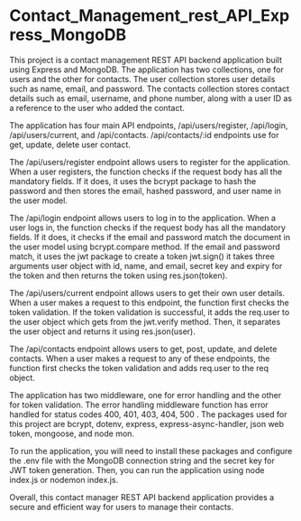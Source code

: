 # Contact_Management_rest_API_Express_MongoDB
This project is a contact management REST API backend application built using Express and MongoDB. The application has two collections, one for users and the other for contacts. The user collection stores user details such as name, email, and password. The contacts collection stores contact details such as email, username, and phone number, along with a user ID as a reference to the user who added the contact.

The application has four main API endpoints, /api/users/register, /api/login, /api/users/current, and /api/contacts.
/api/contacts/:id endpoints use for get, update, delete user contact.

The /api/users/register endpoint allows users to register for the application. When a user registers, the function checks if the request body has all the mandatory fields. If it does, it uses the bcrypt package to hash the password and then stores the email, hashed password, and user name in the user model.

The /api/login endpoint allows users to log in to the application. When a user logs in, the function checks if the request body has all the mandatory fields. If it does, it checks if the email and password match the document in the user model using bcrypt.compare method. If the email and password match, it uses the jwt package to create a token jwt.sign() it takes three arguments user object with id, name, and email, secret key and expiry for the token and then returns the token using res.json(token).

The /api/users/current endpoint allows users to get their own user details. When a user makes a request to this endpoint, the function first checks the token validation. If the token validation is successful, it adds the req.user to the user object which gets from the jwt.verify method. Then, it separates the user object and returns it using res.json(user).

The /api/contacts endpoint allows users to get, post, update, and delete contacts. When a user makes a request to any of these endpoints, the function first checks the token validation and adds req.user to the req object.

The application has two middleware, one for error handling and the other for token validation. The error handling middleware function has error handled for status codes 400, 401, 403, 404, 500 .
The packages used for this project are  bcrypt, dotenv, express, express-async-handler, json web token, mongoose, and node mon.

To run the application, you will need to install these packages and configure the .env file with the MongoDB connection string and the secret key for JWT token generation. Then, you can run the application using node index.js or nodemon index.js.

Overall, this contact manager REST API backend application provides a secure and efficient way for users to manage their contacts.
